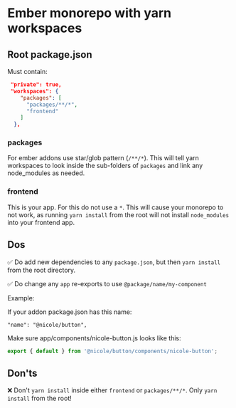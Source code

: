 # Ember monorepo with yarn workspaces


## Root package.json

Must contain:
```json
 "private": true,
 "workspaces": {
    "packages": [
      "packages/**/*",
      "frontend" 
    ]
  },
```

### packages
For ember addons use star/glob pattern (`/**/*`). This will tell yarn workspaces to look inside the sub-folders of `packages` and link any node_modules as needed.

### frontend
This is your app. For this do not use a `*`. This will cause your monorepo to not work, as running `yarn install` from the root will not install `node_modules` into your frontend app.
## Dos

✅ Do add new dependencies to any `package.json`, but then `yarn install` from the root directory.

✅ Do change any `app` re-exports to use `@package/name/my-component`

Example:

If your addon package.json has this name:
```
"name": "@nicole/button",
```

Make sure app/components/nicole-button.js looks like this:
```js
export { default } from '@nicole/button/components/nicole-button';
```


## Don'ts

❌ Don't `yarn install` inside either `frontend` or `packages/**/*`. Only `yarn install` from the root!